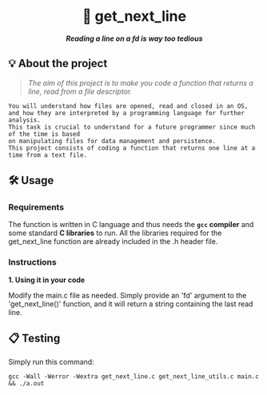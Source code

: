 <h1 align="center">
	📖 get_next_line
</h1>

<p align="center">
	<b><i>Reading a line on a fd is way too tedious</i></b><br>
</p>

## 💡 About the project

> _The aim of this project is to make you code a function that returns a line, read from a file descriptor._

	You will understand how files are opened, read and closed in an OS,
	and how they are interpreted by a programming language for further analysis.
	This task is crucial to understand for a future programmer since much of the time is based
	on manipulating files for data management and persistence.
	This project consists of coding a function that returns one line at a time from a text file.


## 🛠️ Usage

### Requirements

The function is written in C language and thus needs the **`gcc` compiler** and some standard **C libraries** to run.
All the libraries required for the get_next_line function are already included in the .h header file.

### Instructions

**1. Using it in your code**

Modify the main.c file as needed. Simply provide an 'fd' argument to the 'get_next_line()' function, and it will return a string containing the last read line.

## 📋 Testing
Simply run this command:

```shell
gcc -Wall -Werror -Wextra get_next_line.c get_next_line_utils.c main.c && ./a.out
```

